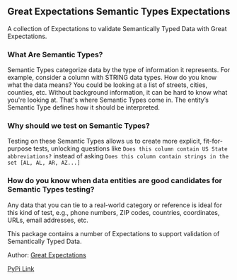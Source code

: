 ## Great Expectations Semantic Types Expectations
A collection of Expectations to validate Semantically Typed Data with Great Expectations.

### What Are Semantic Types?

Semantic Types categorize data by the type of information it represents. For example, consider a column with STRING data types. How do you know what the data means? You could be looking at a list of streets, cities, counties, etc. Without background information, it can be hard to know what you're looking at. That's where Semantic Types come in. The entity’s Semantic Type defines how it should be interpreted.

### Why should we test on Semantic Types?

Testing on these Semantic Types allows us to create more explicit, fit-for-purpose tests, unlocking questions like `Does this column contain US State abbreviations?` instead of asking `Does this column contain strings in the set [AL, AL, AR, AZ...]`

### How do you know when data entities are good candidates for Semantic Types testing?

Any data that you can tie to a real-world category or reference is ideal for this kind of test, e.g., phone numbers, ZIP codes, countries, coordinates, URLs, email addresses, etc.

This package contains a number of Expectations to support validation of Semantically Typed Data.

Author: [Great Expectations](https://github.com/great-expectations/great_expectations)

[PyPi Link](https://python.org/pypi/great_expectations_semantic_types_expectations)
